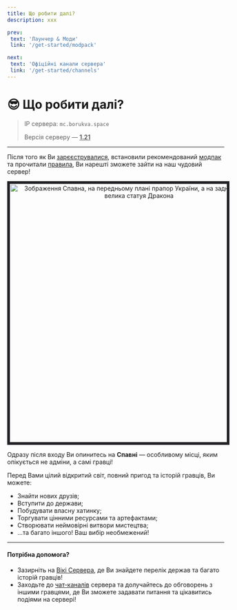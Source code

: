 ```yaml
---
title: Що робити далі?
description: ххх

prev:
 text: 'Лаунчер & Моди'
 link: '/get-started/modpack'

next:
 text: 'Офіційні канали сервера'
 link: '/get-started/channels'
---
```


# 😎 Що робити далі?
>IP сервера: `mc.borukva.space`
>
>Версія серверу — <ins>**1.21**</ins>
<hr>

Після того як Ви [зарєєструвалися](./sign-up), встановили рекомендований [модпак](./modpack) та прочитали [правила](./rules), Ви нарешті зможете зайти на
наш чудовий сервер!

<center><img src="/images/get-started/joining/spawn.png" style="border:6px solid #202025" width="600" alt="Зображення Спавна, на передньому плані прапор України, а на задньому плані велика статуя Дракона"></img></center>

Одразу після входу Ви опинитесь на **Спавні** — особливому місці, яким опікується не адміни, а самі гравці!

Перед Вами цілий відкритий світ, повний пригод та історій гравців, Ви можете:
* Знайти нових друзів;
* Вступити до держави;
* Побудувати власну хатинку;
* Торгувати цінними ресурсами та артефактами;
* Створювати неймовірні витвори мистецтва;
* ...та багато іншого! Ваш вибір необмежений!

<hr>

#### Потрібна допомога?
* Зазирніть на [Вікі Сервера](https://tsebuleve.wiki.gg/uk/wiki/Вікі_Цебулеве), де Ви знайдете перелік держав та багато історій гравців!
* Заходьте до [чат-каналів](./channels) сервера та долучайтесь до обговорень з іншими гравцями, де Ви зможете задавати питання та цікавитись подіями на сервері!